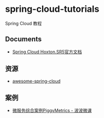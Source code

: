# spring-cloud-tutorials
Spring Cloud 教程

## Documents
* [Spring Cloud Hoxton.SR5官方文档](https://cloud.spring.io/spring-cloud-static/Hoxton.SR5/reference/html/)

## 资源
* [awesome-spring-cloud](https://github.com/eacdy/awesome-spring-cloud)


## 案例
* [微服务综合案例PiggyMetrics - 波波微课](https://github.com/spring2go/piggymetrics)
